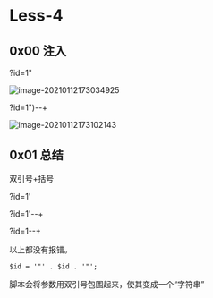 # Less-4

## 0x00 注入

?id=1"

![image-20210112173034925](D:\WEB安全\笔记\image\image-20210112173034925.png)

?id=1")--+

![image-20210112173102143](D:\WEB安全\笔记\image\image-20210112173102143.png)



## 0x01 总结

双引号+括号

?id=1'

?id=1'--+

?id=1--+

以上都没有报错。

`$id = '"' . $id . '"';`

脚本会将参数用双引号包围起来，使其变成一个“字符串”